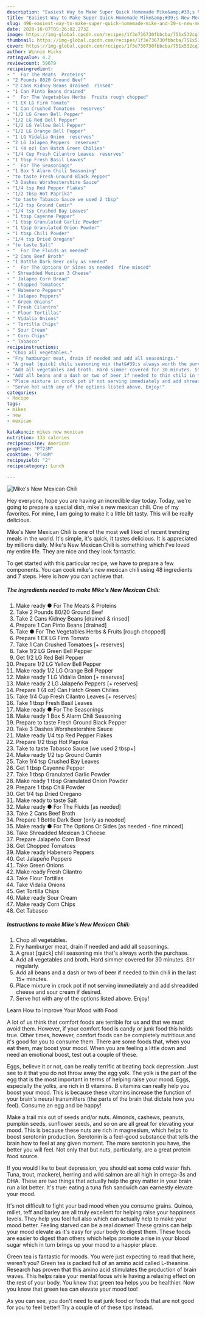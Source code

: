 ```yaml
---
description: "Easiest Way to Make Super Quick Homemade Mike&amp;#39;s New Mexican Chili"
title: "Easiest Way to Make Super Quick Homemade Mike&amp;#39;s New Mexican Chili"
slug: 496-easiest-way-to-make-super-quick-homemade-mike-and-39-s-new-mexican-chili
date: 2020-10-07T05:26:02.273Z
image: https://img-global.cpcdn.com/recipes/1f3e736730fbbcba/751x532cq70/mikes-new-mexican-chili-recipe-main-photo.jpg
thumbnail: https://img-global.cpcdn.com/recipes/1f3e736730fbbcba/751x532cq70/mikes-new-mexican-chili-recipe-main-photo.jpg
cover: https://img-global.cpcdn.com/recipes/1f3e736730fbbcba/751x532cq70/mikes-new-mexican-chili-recipe-main-photo.jpg
author: Winnie Hicks
ratingvalue: 4.2
reviewcount: 39679
recipeingredient:
- "  For The Meats  Proteins"
- "2 Pounds 8020 Ground Beef"
- "2 Cans Kidney Beans drained  rinsed"
- "1 Can Pinto Beans drained"
- "  For The Vegetables Herbs  Fruits rough chopped"
- "1 EX LG Firm Tomato"
- "1 Can Crushed Tomatoes  reserves"
- "1/2 LG Green Bell Pepper"
- "1/2 LG Red Bell Pepper"
- "1/2 LG Yellow Bell Pepper"
- "1/2 LG Orange Bell Pepper"
- "1 LG Vidalia Onion  reserves"
- "2 LG Jalapeo Peppers  reserves"
- "1 (4 oz) Can Hatch Green Chilies"
- "1/4 Cup Fresh Cilantro Leaves  reserves"
- "1 tbsp Fresh Basil Leaves"
- "  For The Seasonings"
- "1 Box 5 Alarm Chili Seasoning"
- "to taste Fresh Ground Black Pepper"
- "3 Dashes Worshestershire Sauce"
- "1/4 tsp Red Pepper Flakes"
- "1/2 tbsp Hot Paprika"
- "to taste Tabasco Sauce we used 2 tbsp"
- "1/2 tsp Ground Cumin"
- "1/4 tsp Crushed Bay Leaves"
- "1 tbsp Cayenne Pepper"
- "1 tbsp Granulated Garlic Powder"
- "1 tbsp Granulated Onion Powder"
- "1 tbsp Chili Powder"
- "1/4 tsp Dried Oregano"
- "to taste Salt"
- "  For The Fluids as needed"
- "2 Cans Beef Broth"
- "1 Bottle Dark Beer only as needed"
- "  For The Options Or Sides as needed  fine minced"
- " Shreadded Mexican 3 Cheese"
- " Jalapeo Corn Bread"
- " Chopped Tomatoes"
- " Habenero Peppers"
- " Jalapeo Peppers"
- " Green Onions"
- " Fresh Cilantro"
- " Flour Tortillas"
- " Vidalia Onions"
- " Tortilla Chips"
- " Sour Cream"
- " Corn Chips"
- " Tabasco"
recipeinstructions:
- "Chop all vegetables."
- "Fry hamburger meat, drain if needed and add all seasonings."
- "A great [quick] chili seasoning mix that&#39;s always worth the purchase."
- "Add all vegetables and broth. Hard simmer covered for 30 minutes. Stir regularly."
- "Add all beans and a dash or two of beer if needed to thin chili in the last 15+ minutes."
- "Place mixture in crock pot if not serving immediately and add shreadded cheese and sour cream if desired."
- "Serve hot with any of the options listed above. Enjoy!"
categories:
- Recipe
tags:
- mikes
- new
- mexican

katakunci: mikes new mexican 
nutrition: 133 calories
recipecuisine: American
preptime: "PT23M"
cooktime: "PT48M"
recipeyield: "2"
recipecategory: Lunch

---
```



![Mike&#39;s New Mexican Chili](https://img-global.cpcdn.com/recipes/1f3e736730fbbcba/751x532cq70/mikes-new-mexican-chili-recipe-main-photo.jpg)

Hey everyone, hope you are having an incredible day today. Today, we're going to prepare a special dish, mike&#39;s new mexican chili. One of my favorites. For mine, I am going to make it a little bit tasty. This will be really delicious.



Mike&#39;s New Mexican Chili is one of the most well liked of recent trending meals in the world. It's simple, it's quick, it tastes delicious. It is appreciated by millions daily. Mike&#39;s New Mexican Chili is something which I've loved my entire life. They are nice and they look fantastic.


To get started with this particular recipe, we have to prepare a few components. You can cook mike&#39;s new mexican chili using 48 ingredients and 7 steps. Here is how you can achieve that.

<!--inarticleads1-->

##### The ingredients needed to make Mike&#39;s New Mexican Chili:

1. Make ready  ● For The Meats &amp; Proteins
1. Take 2 Pounds 80/20 Ground Beef
1. Take 2 Cans Kidney Beans [drained &amp; rinsed]
1. Prepare 1 Can Pinto Beans [drained]
1. Take  ● For The Vegetables Herbs &amp; Fruits [rough chopped]
1. Prepare 1 EX LG Firm Tomato
1. Take 1 Can Crushed Tomatoes [+ reserves]
1. Take 1/2 LG Green Bell Pepper
1. Get 1/2 LG Red Bell Pepper
1. Prepare 1/2 LG Yellow Bell Pepper
1. Make ready 1/2 LG Orange Bell Pepper
1. Make ready 1 LG Vidalia Onion [+ reserves]
1. Make ready 2 LG Jalapeño Peppers [+ reserves]
1. Prepare 1 (4 oz) Can Hatch Green Chilies
1. Take 1/4 Cup Fresh Cilantro Leaves [+ reserves]
1. Take 1 tbsp Fresh Basil Leaves
1. Make ready  ● For The Seasonings
1. Make ready 1 Box 5 Alarm Chili Seasoning
1. Prepare to taste Fresh Ground Black Pepper
1. Take 3 Dashes Worshestershire Sauce
1. Make ready 1/4 tsp Red Pepper Flakes
1. Prepare 1/2 tbsp Hot Paprika
1. Take to taste Tabasco Sauce [we used 2 tbsp+]
1. Make ready 1/2 tsp Ground Cumin
1. Take 1/4 tsp Crushed Bay Leaves
1. Get 1 tbsp Cayenne Pepper
1. Take 1 tbsp Granulated Garlic Powder
1. Make ready 1 tbsp Granulated Onion Powder
1. Prepare 1 tbsp Chili Powder
1. Get 1/4 tsp Dried Oregano
1. Make ready to taste Salt
1. Make ready  ● For The Fluids [as needed]
1. Take 2 Cans Beef Broth
1. Prepare 1 Bottle Dark Beer [only as needed]
1. Make ready  ● For The Options Or Sides [as needed - fine minced]
1. Take  Shreadded Mexican 3 Cheese
1. Prepare  Jalapeño Corn Bread
1. Get  Chopped Tomatoes
1. Make ready  Habenero Peppers
1. Get  Jalapeño Peppers
1. Take  Green Onions
1. Make ready  Fresh Cilantro
1. Take  Flour Tortillas
1. Take  Vidalia Onions
1. Get  Tortilla Chips
1. Make ready  Sour Cream
1. Make ready  Corn Chips
1. Get  Tabasco




<!--inarticleads2-->

##### Instructions to make Mike&#39;s New Mexican Chili:

1. Chop all vegetables.
1. Fry hamburger meat, drain if needed and add all seasonings.
1. A great [quick] chili seasoning mix that&#39;s always worth the purchase.
1. Add all vegetables and broth. Hard simmer covered for 30 minutes. Stir regularly.
1. Add all beans and a dash or two of beer if needed to thin chili in the last 15+ minutes.
1. Place mixture in crock pot if not serving immediately and add shreadded cheese and sour cream if desired.
1. Serve hot with any of the options listed above. Enjoy!




Learn How to Improve Your Mood with Food


A lot of us think that comfort foods are terrible for us and that we must avoid them. However, if your comfort food is candy or junk food this holds true. Other times, however, comfort foods can be completely nutritious and it's good for you to consume them. There are some foods that, when you eat them, may boost your mood. When you are feeling a little down and need an emotional boost, test out a couple of these.

Eggs, believe it or not, can be really terrific at beating back depression. Just see to it that you do not throw away the egg yolk. The yolk is the part of the egg that is the most important in terms of helping raise your mood. Eggs, especially the yolks, are rich in B vitamins. B vitamins can really help you boost your mood. This is because these vitamins increase the function of your brain's neural transmitters (the parts of the brain that dictate how you feel). Consume an egg and be happy!

Make a trail mix out of seeds and/or nuts. Almonds, cashews, peanuts, pumpkin seeds, sunflower seeds, and so on are all great for elevating your mood. This is because these nuts are rich in magnesium, which helps to boost serotonin production. Serotonin is a feel-good substance that tells the brain how to feel at any given moment. The more serotonin you have, the better you will feel. Not only that but nuts, particularly, are a great protein food source.

If you would like to beat depression, you should eat some cold water fish. Tuna, trout, mackerel, herring and wild salmon are all high in omega-3s and DHA. These are two things that actually help the grey matter in your brain run a lot better. It's true: eating a tuna fish sandwich can earnestly elevate your mood. 

It's not difficult to fight your bad mood when you consume grains. Quinoa, millet, teff and barley are all truly excellent for helping raise your happiness levels. They help you feel full also which can actually help to make your mood better. Feeling starved can be a real downer! These grains can help your mood elevate as it's easy for your body to digest them. These foods are easier to digest than others which helps promote a rise in your blood sugar which in turn brings up your mood to a happier place.

Green tea is fantastic for moods. You were just expecting to read that here, weren't you? Green tea is packed full of an amino acid called L-theanine. Research has proven that this amino acid stimulates the production of brain waves. This helps raise your mental focus while having a relaxing effect on the rest of your body. You knew that green tea helps you be healthier. Now you know that green tea can elevate your mood too!

As you can see, you don't need to eat junk food or foods that are not good for you to feel better! Try  a  couple of  of  these  tips  instead.

